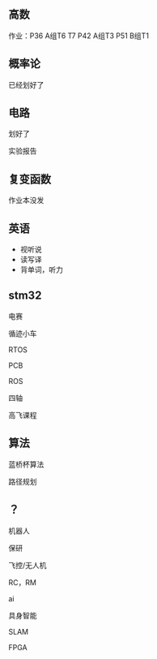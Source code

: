 ## 高数

作业：P36 A组T6 T7
           P42 A组T3
           P51 B组T1

## 概率论

已经划好了

## 电路

划好了

实验报告

## 复变函数

作业本没发

## 英语

- 视听说
- 读写译
- 背单词，听力

## stm32

电赛

循迹小车

RTOS

PCB

ROS

四轴

高飞课程

## 算法

蓝桥杯算法

路径规划

## ？

机器人

保研

飞控/无人机

RC，RM

ai

具身智能

SLAM

FPGA

